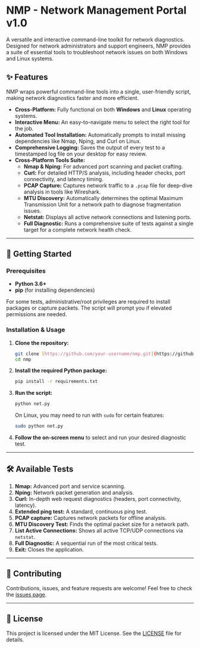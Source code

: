 # NMP - Network Management Portal v1.0


A versatile and interactive command-line toolkit for network diagnostics. Designed for network administrators and support engineers, NMP provides a suite of essential tools to troubleshoot network issues on both Windows and Linux systems.

## ✨ Features

NMP wraps powerful command-line tools into a single, user-friendly script, making network diagnostics faster and more efficient.

- **Cross-Platform:** Fully functional on both **Windows** and **Linux** operating systems.
- **Interactive Menu:** An easy-to-navigate menu to select the right tool for the job.
- **Automated Tool Installation:** Automatically prompts to install missing dependencies like Nmap, Nping, and Curl on Linux.
- **Comprehensive Logging:** Saves the output of every test to a timestamped log file on your desktop for easy review.
- **Cross-Platform Tools Suite:**
    - **Nmap & Nping:** For advanced port scanning and packet crafting.
    - **Curl:** For detailed HTTP/S analysis, including header checks, port connectivity, and latency timing.
    - **PCAP Capture:** Captures network traffic to a `.pcap` file for deep-dive analysis in tools like Wireshark.
    - **MTU Discovery:** Automatically determines the optimal Maximum Transmission Unit for a network path to diagnose fragmentation issues.
    - **Netstat:** Displays all active network connections and listening ports.
    - **Full Diagnostic:** Runs a comprehensive suite of tests against a single target for a complete network health check.

---

## 🚀 Getting Started

### Prerequisites

- **Python 3.6+**
- **pip** (for installing dependencies)

For some tests, administrative/root privileges are required to install packages or capture packets. The script will prompt you if elevated permissions are needed.

### Installation & Usage

1.  **Clone the repository:**
    ```bash
    git clone [https://github.com/your-username/nmp.git](https://github.com/your-username/nmp.git)
    cd nmp
    ```

2.  **Install the required Python package:**
    ```bash
    pip install -r requirements.txt
    ```

3.  **Run the script:**
    ```bash
    python net.py
    ```
    On Linux, you may need to run with `sudo` for certain features:
    ```bash
    sudo python net.py
    ```

4.  **Follow the on-screen menu** to select and run your desired diagnostic test.

---

## 🛠️ Available Tests

1.  **Nmap:** Advanced port and service scanning.
2.  **Nping:** Network packet generation and analysis.
3.  **Curl:** In-depth web request diagnostics (headers, port connectivity, latency).
4.  **Extended ping test:** A standard, continuous ping test.
5.  **PCAP capture:** Captures network packets for offline analysis.
6.  **MTU Discovery Test:** Finds the optimal packet size for a network path.
7.  **List Active Connections:** Shows all active TCP/UDP connections via `netstat`.
8.  **Full Diagnostic:** A sequential run of the most critical tests.
9.  **Exit:** Closes the application.

---

## 🤝 Contributing

Contributions, issues, and feature requests are welcome! Feel free to check the [issues page](https://github.com/your-username/nmp/issues).

---

## 📝 License

This project is licensed under the MIT License. See the [LICENSE](LICENSE) file for details.
